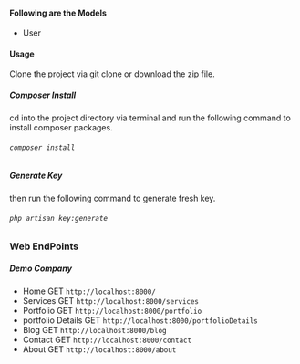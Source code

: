 #### Following are the Models
* User

#### Usage
Clone the project via git clone or download the zip file.


##### Composer Install
cd into the project directory via terminal and run the following  command to install composer packages.
###### `composer install`
##### Generate Key
then run the following command to generate fresh key.
###### `php artisan key:generate`

### Web EndPoints
##### Demo Company
* Home GET `http://localhost:8000/`
* Services GET `http://localhost:8000/services`
* Portfolio GET `http://localhost:8000/portfolio`
* portfolio Details GET `http://localhost:8000/portfolioDetails`
* Blog GET `http://localhost:8000/blog`
* Contact GET `http://localhost:8000/contact`
* About GET `http://localhost:8000/about`
